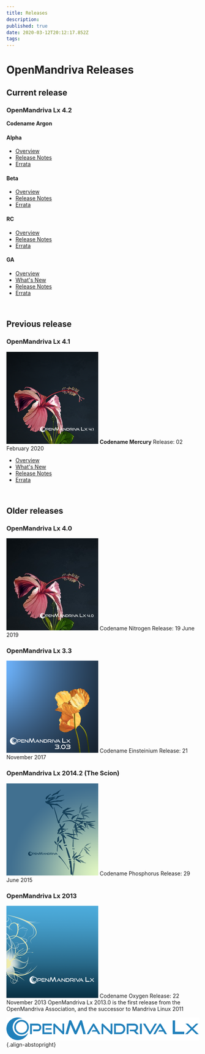 ```yaml
---
title: Releases
description: 
published: true
date: 2020-03-12T20:12:17.852Z
tags: 
---
```


# OpenMandriva Releases

## Current release
### OpenMandriva Lx 4.2
**Codename Argon**

#### Alpha
- [Overview](/releases/omlx42/alpha)
- [Release Notes](/releases/omlx42/alpha/notes)
- [Errata](/releases/omlx42/alpha/errata)

#### Beta
- [Overview](/releases/omlx42/beta)
- [Release Notes](/releases/omlx42/beta/notes)
- [Errata](/releases/omlx42/beta/errata)

#### RC
- [Overview](/releases/omlx42/rc)
- [Release Notes](/releases/omlx42/rc/notes)
- [Errata](/releases/omlx42/rc/errata)

#### GA
- [Overview](/releases/omlx42)
- [What's New](/releases/omlx42/new)
- [Release Notes](/releases/omlx42/notes)
- [Errata](/releases/omlx42/errata)
<br>

## Previous release
### OpenMandriva Lx 4.1
![omlx4.1-240px.png](/images/omlx4.1-240px.png)
**Codename Mercury**
Release: 02 February 2020

- [Overview](/releases/omlx41)
- [What's New](/releases/omlx41/new)
- [Release Notes](/releases/omlx41/notes)
- [Errata](/releases/omlx41/errata)
<br>


## Older releases
### OpenMandriva Lx 4.0
![omlx4.0-240px.jpg](/images/omlx4.0-240px.jpg)
Codename Nitrogen
Release: 19 June 2019
<br>

### OpenMandriva Lx 3.3
![omlx3.3-240px.png](/images/omlx3.3-240px.png)
Codename Einsteinium
Release: 21 November 2017
<br>

### OpenMandriva Lx 2014.2 (The Scion)
![omlx2014-240px.png](/images/omlx2014-240px.png)
Codename Phosphorus
Release: 29 June 2015
<br>

### OpenMandriva Lx 2013
![omlx2013-240px.png](/images/omlx2013-240px.png)
Codename Oxygen
Release: 22 November 2013
OpenMandriva Lx 2013.0 is the first release from the OpenMandriva Association, and the successor to Mandriva Linux 2011
<br>

![header-tr-omlx.svg](/assets/header-tr-omlx.svg){.align-abstopright}
